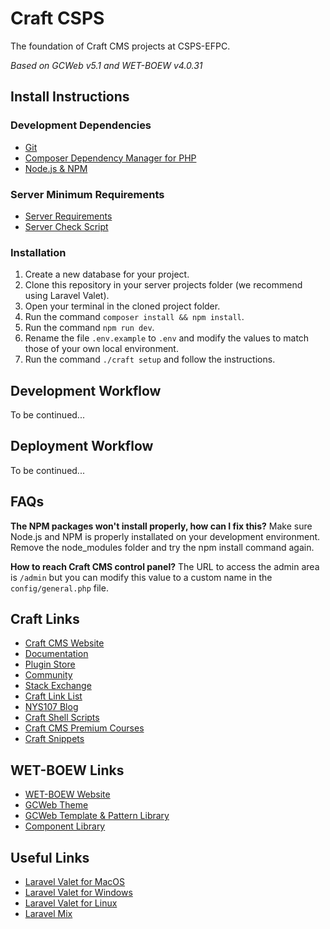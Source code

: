 # Craft CSPS

The foundation of Craft CMS projects at CSPS-EFPC.

_Based on GCWeb v5.1 and WET-BOEW v4.0.31_

## Install Instructions

### Development Dependencies

- [Git](https://git-scm.com/)
- [Composer Dependency Manager for PHP](https://getcomposer.org/)
- [Node.js & NPM](https://nodejs.org/en/)

### Server Minimum Requirements

- [Server Requirements](https://docs.craftcms.com/v3/requirements.html)
- [Server Check Script](https://github.com/craftcms/server-check)

### Installation

1. Create a new database for your project.
2. Clone this repository in your server projects folder (we recommend using Laravel Valet).
3. Open your terminal in the cloned project folder.
4. Run the command `composer install && npm install`.
5. Run the command `npm run dev`.
6. Rename the file `.env.example` to `.env` and modify the values to match those of your own local environment.
7. Run the command `./craft setup` and follow the instructions.

## Development Workflow

To be continued...

## Deployment Workflow

To be continued...

## FAQs

**The NPM packages won't install properly, how can I fix this?**
Make sure Node.js and NPM is properly installated on your development environment. Remove the node_modules folder and try the npm install command again.

**How to reach Craft CMS control panel?**
The URL to access the admin area is `/admin` but you can modify this value to a custom name in the `config/general.php` file.

## Craft Links

- [Craft CMS Website](https://craftcms.com/)
- [Documentation](https://docs.craftcms.com/v3/)
- [Plugin Store](https://plugins.craftcms.com/)
- [Community](https://craftcms.com/discord)
- [Stack Exchange](http://craftcms.stackexchange.com/)
- [Craft Link List](http://craftlinklist.com/)
- [NYS107 Blog](https://nystudio107.com/blog)
- [Craft Shell Scripts](https://github.com/nystudio107/craft-scripts)
- [Craft CMS Premium Courses](https://craftquest.io/)
- [Craft Snippets](http://craftsnippets.com/)

## WET-BOEW Links

- [WET-BOEW Website](https://wet-boew.github.io/wet-boew/index.html)
- [GCWeb Theme](https://wet-boew.github.io/themes-dist/GCWeb/index-en.html)
- [GCWeb Template & Pattern Library](https://www.canada.ca/en/government/about/design-system/pattern-library.html)
- [Component Library](https://wet-boew.github.io/wet-boew-styleguide/index-en.html)

## Useful Links

- [Laravel Valet for MacOS](https://laravel.com/docs/6.x/valet)
- [Laravel Valet for Windows](https://github.com/cretueusebiu/valet-windows)
- [Laravel Valet for Linux](https://cpriego.github.io/valet-linux/)
- [Laravel Mix](https://laravel.com/docs/6.x/mix)
